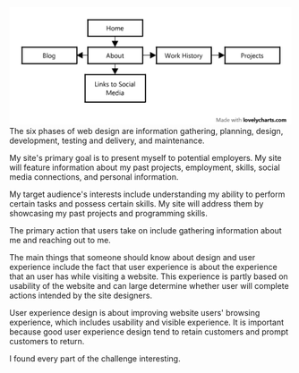 ![Site Map](site-map.png)
The six phases of web design are information gathering, planning, design, development, testing and delivery, and maintenance.

My site's primary goal is to present myself to potential employers. My site will feature information about my past projects, employment, skills, social media connections, and personal information.

My target audience's interests include understanding my ability to perform certain tasks and possess certain skills. My site will address them by showcasing my past projects and programming skills.

The primary action that users take on include gathering information about me and reaching out to me.

The main things that someone should know about design and user experience include the fact that user experience is about the experience that an user has while visiting a website. This experience is partly based on usability of the website and can large determine whether user will complete actions intended by the site designers.

User experience design is about improving website users' browsing experience, which includes usability and visible experience. It is important because good user experience design tend to retain customers and prompt customers to return.

I found every part of the challenge interesting. 

